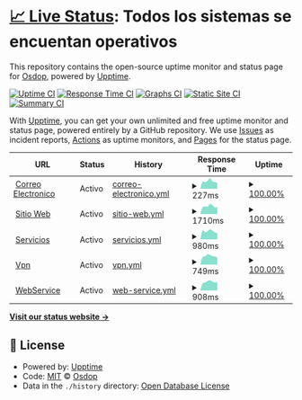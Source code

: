 # [📈 Live Status](https://status.osdop.org.ar): <!--live status--> **Todos los sistemas se encuentan operativos**

This repository contains the open-source uptime monitor and status page for [Osdop](https://status.osdop.org.ar), powered by [Upptime](https://github.com/upptime/upptime).

[![Uptime CI](https://github.com/Osdop/upptime/workflows/Uptime%20CI/badge.svg)](https://github.com/Osdop/upptime/actions?query=workflow%3A%22Uptime+CI%22)
[![Response Time CI](https://github.com/Osdop/upptime/workflows/Response%20Time%20CI/badge.svg)](https://github.com/Osdop/upptime/actions?query=workflow%3A%22Response+Time+CI%22)
[![Graphs CI](https://github.com/Osdop/upptime/workflows/Graphs%20CI/badge.svg)](https://github.com/Osdop/upptime/actions?query=workflow%3A%22Graphs+CI%22)
[![Static Site CI](https://github.com/Osdop/upptime/workflows/Static%20Site%20CI/badge.svg)](https://github.com/Osdop/upptime/actions?query=workflow%3A%22Static+Site+CI%22)
[![Summary CI](https://github.com/Osdop/upptime/workflows/Summary%20CI/badge.svg)](https://github.com/Osdop/upptime/actions?query=workflow%3A%22Summary+CI%22)

With [Upptime](https://upptime.js.org), you can get your own unlimited and free uptime monitor and status page, powered entirely by a GitHub repository. We use [Issues](https://github.com/Osdop/upptime/issues) as incident reports, [Actions](https://github.com/Osdop/upptime/actions) as uptime monitors, and [Pages](https://status.osdop.org.ar) for the status page.

<!--start: status pages-->
<!-- This summary is generated by Upptime (https://github.com/upptime/upptime) -->
<!-- Do not edit this manually, your changes will be overwritten -->
<!-- prettier-ignore -->
| URL | Status | History | Response Time | Uptime |
| --- | ------ | ------- | ------------- | ------ |
| <img alt="" src="https://icons.duckduckgo.com/ip3/null.ico" height="13"> [Correo Electronico](mail.osdop.org.ar) | Activo | [correo-electronico.yml](https://github.com/Osdop/upptime/commits/HEAD/history/correo-electronico.yml) | <details><summary><img alt="Response time graph" src="./graphs/correo-electronico/response-time-week.png" height="20"> 227ms</summary><br><a href="https://status.osdop.org.ar/history/correo-electronico"><img alt="Response time 231" src="https://img.shields.io/endpoint?url=https%3A%2F%2Fraw.githubusercontent.com%2FOsdop%2Fupptime%2FHEAD%2Fapi%2Fcorreo-electronico%2Fresponse-time.json"></a><br><a href="https://status.osdop.org.ar/history/correo-electronico"><img alt="24-hour response time 177" src="https://img.shields.io/endpoint?url=https%3A%2F%2Fraw.githubusercontent.com%2FOsdop%2Fupptime%2FHEAD%2Fapi%2Fcorreo-electronico%2Fresponse-time-day.json"></a><br><a href="https://status.osdop.org.ar/history/correo-electronico"><img alt="7-day response time 227" src="https://img.shields.io/endpoint?url=https%3A%2F%2Fraw.githubusercontent.com%2FOsdop%2Fupptime%2FHEAD%2Fapi%2Fcorreo-electronico%2Fresponse-time-week.json"></a><br><a href="https://status.osdop.org.ar/history/correo-electronico"><img alt="30-day response time 237" src="https://img.shields.io/endpoint?url=https%3A%2F%2Fraw.githubusercontent.com%2FOsdop%2Fupptime%2FHEAD%2Fapi%2Fcorreo-electronico%2Fresponse-time-month.json"></a><br><a href="https://status.osdop.org.ar/history/correo-electronico"><img alt="1-year response time 241" src="https://img.shields.io/endpoint?url=https%3A%2F%2Fraw.githubusercontent.com%2FOsdop%2Fupptime%2FHEAD%2Fapi%2Fcorreo-electronico%2Fresponse-time-year.json"></a></details> | <details><summary><a href="https://status.osdop.org.ar/history/correo-electronico">100.00%</a></summary><a href="https://status.osdop.org.ar/history/correo-electronico"><img alt="All-time uptime 99.98%" src="https://img.shields.io/endpoint?url=https%3A%2F%2Fraw.githubusercontent.com%2FOsdop%2Fupptime%2FHEAD%2Fapi%2Fcorreo-electronico%2Fuptime.json"></a><br><a href="https://status.osdop.org.ar/history/correo-electronico"><img alt="24-hour uptime 100.00%" src="https://img.shields.io/endpoint?url=https%3A%2F%2Fraw.githubusercontent.com%2FOsdop%2Fupptime%2FHEAD%2Fapi%2Fcorreo-electronico%2Fuptime-day.json"></a><br><a href="https://status.osdop.org.ar/history/correo-electronico"><img alt="7-day uptime 100.00%" src="https://img.shields.io/endpoint?url=https%3A%2F%2Fraw.githubusercontent.com%2FOsdop%2Fupptime%2FHEAD%2Fapi%2Fcorreo-electronico%2Fuptime-week.json"></a><br><a href="https://status.osdop.org.ar/history/correo-electronico"><img alt="30-day uptime 100.00%" src="https://img.shields.io/endpoint?url=https%3A%2F%2Fraw.githubusercontent.com%2FOsdop%2Fupptime%2FHEAD%2Fapi%2Fcorreo-electronico%2Fuptime-month.json"></a><br><a href="https://status.osdop.org.ar/history/correo-electronico"><img alt="1-year uptime 99.97%" src="https://img.shields.io/endpoint?url=https%3A%2F%2Fraw.githubusercontent.com%2FOsdop%2Fupptime%2FHEAD%2Fapi%2Fcorreo-electronico%2Fuptime-year.json"></a></details>
| <img alt="" src="https://icons.duckduckgo.com/ip3/www.osdop.org.ar.ico" height="13"> [Sitio Web](https://www.osdop.org.ar) | Activo | [sitio-web.yml](https://github.com/Osdop/upptime/commits/HEAD/history/sitio-web.yml) | <details><summary><img alt="Response time graph" src="./graphs/sitio-web/response-time-week.png" height="20"> 1710ms</summary><br><a href="https://status.osdop.org.ar/history/sitio-web"><img alt="Response time 1772" src="https://img.shields.io/endpoint?url=https%3A%2F%2Fraw.githubusercontent.com%2FOsdop%2Fupptime%2FHEAD%2Fapi%2Fsitio-web%2Fresponse-time.json"></a><br><a href="https://status.osdop.org.ar/history/sitio-web"><img alt="24-hour response time 1550" src="https://img.shields.io/endpoint?url=https%3A%2F%2Fraw.githubusercontent.com%2FOsdop%2Fupptime%2FHEAD%2Fapi%2Fsitio-web%2Fresponse-time-day.json"></a><br><a href="https://status.osdop.org.ar/history/sitio-web"><img alt="7-day response time 1710" src="https://img.shields.io/endpoint?url=https%3A%2F%2Fraw.githubusercontent.com%2FOsdop%2Fupptime%2FHEAD%2Fapi%2Fsitio-web%2Fresponse-time-week.json"></a><br><a href="https://status.osdop.org.ar/history/sitio-web"><img alt="30-day response time 1925" src="https://img.shields.io/endpoint?url=https%3A%2F%2Fraw.githubusercontent.com%2FOsdop%2Fupptime%2FHEAD%2Fapi%2Fsitio-web%2Fresponse-time-month.json"></a><br><a href="https://status.osdop.org.ar/history/sitio-web"><img alt="1-year response time 1785" src="https://img.shields.io/endpoint?url=https%3A%2F%2Fraw.githubusercontent.com%2FOsdop%2Fupptime%2FHEAD%2Fapi%2Fsitio-web%2Fresponse-time-year.json"></a></details> | <details><summary><a href="https://status.osdop.org.ar/history/sitio-web">100.00%</a></summary><a href="https://status.osdop.org.ar/history/sitio-web"><img alt="All-time uptime 100.00%" src="https://img.shields.io/endpoint?url=https%3A%2F%2Fraw.githubusercontent.com%2FOsdop%2Fupptime%2FHEAD%2Fapi%2Fsitio-web%2Fuptime.json"></a><br><a href="https://status.osdop.org.ar/history/sitio-web"><img alt="24-hour uptime 100.00%" src="https://img.shields.io/endpoint?url=https%3A%2F%2Fraw.githubusercontent.com%2FOsdop%2Fupptime%2FHEAD%2Fapi%2Fsitio-web%2Fuptime-day.json"></a><br><a href="https://status.osdop.org.ar/history/sitio-web"><img alt="7-day uptime 100.00%" src="https://img.shields.io/endpoint?url=https%3A%2F%2Fraw.githubusercontent.com%2FOsdop%2Fupptime%2FHEAD%2Fapi%2Fsitio-web%2Fuptime-week.json"></a><br><a href="https://status.osdop.org.ar/history/sitio-web"><img alt="30-day uptime 100.00%" src="https://img.shields.io/endpoint?url=https%3A%2F%2Fraw.githubusercontent.com%2FOsdop%2Fupptime%2FHEAD%2Fapi%2Fsitio-web%2Fuptime-month.json"></a><br><a href="https://status.osdop.org.ar/history/sitio-web"><img alt="1-year uptime 100.00%" src="https://img.shields.io/endpoint?url=https%3A%2F%2Fraw.githubusercontent.com%2FOsdop%2Fupptime%2FHEAD%2Fapi%2Fsitio-web%2Fuptime-year.json"></a></details>
| <img alt="" src="https://icons.duckduckgo.com/ip3/servicios.osdop.org.ar.ico" height="13"> [Servicios](https://servicios.osdop.org.ar) | Activo | [servicios.yml](https://github.com/Osdop/upptime/commits/HEAD/history/servicios.yml) | <details><summary><img alt="Response time graph" src="./graphs/servicios/response-time-week.png" height="20"> 980ms</summary><br><a href="https://status.osdop.org.ar/history/servicios"><img alt="Response time 1003" src="https://img.shields.io/endpoint?url=https%3A%2F%2Fraw.githubusercontent.com%2FOsdop%2Fupptime%2FHEAD%2Fapi%2Fservicios%2Fresponse-time.json"></a><br><a href="https://status.osdop.org.ar/history/servicios"><img alt="24-hour response time 768" src="https://img.shields.io/endpoint?url=https%3A%2F%2Fraw.githubusercontent.com%2FOsdop%2Fupptime%2FHEAD%2Fapi%2Fservicios%2Fresponse-time-day.json"></a><br><a href="https://status.osdop.org.ar/history/servicios"><img alt="7-day response time 980" src="https://img.shields.io/endpoint?url=https%3A%2F%2Fraw.githubusercontent.com%2FOsdop%2Fupptime%2FHEAD%2Fapi%2Fservicios%2Fresponse-time-week.json"></a><br><a href="https://status.osdop.org.ar/history/servicios"><img alt="30-day response time 988" src="https://img.shields.io/endpoint?url=https%3A%2F%2Fraw.githubusercontent.com%2FOsdop%2Fupptime%2FHEAD%2Fapi%2Fservicios%2Fresponse-time-month.json"></a><br><a href="https://status.osdop.org.ar/history/servicios"><img alt="1-year response time 992" src="https://img.shields.io/endpoint?url=https%3A%2F%2Fraw.githubusercontent.com%2FOsdop%2Fupptime%2FHEAD%2Fapi%2Fservicios%2Fresponse-time-year.json"></a></details> | <details><summary><a href="https://status.osdop.org.ar/history/servicios">100.00%</a></summary><a href="https://status.osdop.org.ar/history/servicios"><img alt="All-time uptime 99.95%" src="https://img.shields.io/endpoint?url=https%3A%2F%2Fraw.githubusercontent.com%2FOsdop%2Fupptime%2FHEAD%2Fapi%2Fservicios%2Fuptime.json"></a><br><a href="https://status.osdop.org.ar/history/servicios"><img alt="24-hour uptime 100.00%" src="https://img.shields.io/endpoint?url=https%3A%2F%2Fraw.githubusercontent.com%2FOsdop%2Fupptime%2FHEAD%2Fapi%2Fservicios%2Fuptime-day.json"></a><br><a href="https://status.osdop.org.ar/history/servicios"><img alt="7-day uptime 100.00%" src="https://img.shields.io/endpoint?url=https%3A%2F%2Fraw.githubusercontent.com%2FOsdop%2Fupptime%2FHEAD%2Fapi%2Fservicios%2Fuptime-week.json"></a><br><a href="https://status.osdop.org.ar/history/servicios"><img alt="30-day uptime 100.00%" src="https://img.shields.io/endpoint?url=https%3A%2F%2Fraw.githubusercontent.com%2FOsdop%2Fupptime%2FHEAD%2Fapi%2Fservicios%2Fuptime-month.json"></a><br><a href="https://status.osdop.org.ar/history/servicios"><img alt="1-year uptime 99.94%" src="https://img.shields.io/endpoint?url=https%3A%2F%2Fraw.githubusercontent.com%2FOsdop%2Fupptime%2FHEAD%2Fapi%2Fservicios%2Fuptime-year.json"></a></details>
| <img alt="" src="https://icons.duckduckgo.com/ip3/vpn.osdop.org.ar.ico" height="13"> [Vpn](https://vpn.osdop.org.ar) | Activo | [vpn.yml](https://github.com/Osdop/upptime/commits/HEAD/history/vpn.yml) | <details><summary><img alt="Response time graph" src="./graphs/vpn/response-time-week.png" height="20"> 749ms</summary><br><a href="https://status.osdop.org.ar/history/vpn"><img alt="Response time 810" src="https://img.shields.io/endpoint?url=https%3A%2F%2Fraw.githubusercontent.com%2FOsdop%2Fupptime%2FHEAD%2Fapi%2Fvpn%2Fresponse-time.json"></a><br><a href="https://status.osdop.org.ar/history/vpn"><img alt="24-hour response time 613" src="https://img.shields.io/endpoint?url=https%3A%2F%2Fraw.githubusercontent.com%2FOsdop%2Fupptime%2FHEAD%2Fapi%2Fvpn%2Fresponse-time-day.json"></a><br><a href="https://status.osdop.org.ar/history/vpn"><img alt="7-day response time 749" src="https://img.shields.io/endpoint?url=https%3A%2F%2Fraw.githubusercontent.com%2FOsdop%2Fupptime%2FHEAD%2Fapi%2Fvpn%2Fresponse-time-week.json"></a><br><a href="https://status.osdop.org.ar/history/vpn"><img alt="30-day response time 778" src="https://img.shields.io/endpoint?url=https%3A%2F%2Fraw.githubusercontent.com%2FOsdop%2Fupptime%2FHEAD%2Fapi%2Fvpn%2Fresponse-time-month.json"></a><br><a href="https://status.osdop.org.ar/history/vpn"><img alt="1-year response time 807" src="https://img.shields.io/endpoint?url=https%3A%2F%2Fraw.githubusercontent.com%2FOsdop%2Fupptime%2FHEAD%2Fapi%2Fvpn%2Fresponse-time-year.json"></a></details> | <details><summary><a href="https://status.osdop.org.ar/history/vpn">100.00%</a></summary><a href="https://status.osdop.org.ar/history/vpn"><img alt="All-time uptime 99.98%" src="https://img.shields.io/endpoint?url=https%3A%2F%2Fraw.githubusercontent.com%2FOsdop%2Fupptime%2FHEAD%2Fapi%2Fvpn%2Fuptime.json"></a><br><a href="https://status.osdop.org.ar/history/vpn"><img alt="24-hour uptime 100.00%" src="https://img.shields.io/endpoint?url=https%3A%2F%2Fraw.githubusercontent.com%2FOsdop%2Fupptime%2FHEAD%2Fapi%2Fvpn%2Fuptime-day.json"></a><br><a href="https://status.osdop.org.ar/history/vpn"><img alt="7-day uptime 100.00%" src="https://img.shields.io/endpoint?url=https%3A%2F%2Fraw.githubusercontent.com%2FOsdop%2Fupptime%2FHEAD%2Fapi%2Fvpn%2Fuptime-week.json"></a><br><a href="https://status.osdop.org.ar/history/vpn"><img alt="30-day uptime 100.00%" src="https://img.shields.io/endpoint?url=https%3A%2F%2Fraw.githubusercontent.com%2FOsdop%2Fupptime%2FHEAD%2Fapi%2Fvpn%2Fuptime-month.json"></a><br><a href="https://status.osdop.org.ar/history/vpn"><img alt="1-year uptime 99.98%" src="https://img.shields.io/endpoint?url=https%3A%2F%2Fraw.githubusercontent.com%2FOsdop%2Fupptime%2FHEAD%2Fapi%2Fvpn%2Fuptime-year.json"></a></details>
| <img alt="" src="https://icons.duckduckgo.com/ip3/ws.osdop.org.ar.ico" height="13"> [WebService](https://ws.osdop.org.ar) | Activo | [web-service.yml](https://github.com/Osdop/upptime/commits/HEAD/history/web-service.yml) | <details><summary><img alt="Response time graph" src="./graphs/web-service/response-time-week.png" height="20"> 908ms</summary><br><a href="https://status.osdop.org.ar/history/web-service"><img alt="Response time 948" src="https://img.shields.io/endpoint?url=https%3A%2F%2Fraw.githubusercontent.com%2FOsdop%2Fupptime%2FHEAD%2Fapi%2Fweb-service%2Fresponse-time.json"></a><br><a href="https://status.osdop.org.ar/history/web-service"><img alt="24-hour response time 877" src="https://img.shields.io/endpoint?url=https%3A%2F%2Fraw.githubusercontent.com%2FOsdop%2Fupptime%2FHEAD%2Fapi%2Fweb-service%2Fresponse-time-day.json"></a><br><a href="https://status.osdop.org.ar/history/web-service"><img alt="7-day response time 908" src="https://img.shields.io/endpoint?url=https%3A%2F%2Fraw.githubusercontent.com%2FOsdop%2Fupptime%2FHEAD%2Fapi%2Fweb-service%2Fresponse-time-week.json"></a><br><a href="https://status.osdop.org.ar/history/web-service"><img alt="30-day response time 945" src="https://img.shields.io/endpoint?url=https%3A%2F%2Fraw.githubusercontent.com%2FOsdop%2Fupptime%2FHEAD%2Fapi%2Fweb-service%2Fresponse-time-month.json"></a><br><a href="https://status.osdop.org.ar/history/web-service"><img alt="1-year response time 948" src="https://img.shields.io/endpoint?url=https%3A%2F%2Fraw.githubusercontent.com%2FOsdop%2Fupptime%2FHEAD%2Fapi%2Fweb-service%2Fresponse-time-year.json"></a></details> | <details><summary><a href="https://status.osdop.org.ar/history/web-service">100.00%</a></summary><a href="https://status.osdop.org.ar/history/web-service"><img alt="All-time uptime 100.00%" src="https://img.shields.io/endpoint?url=https%3A%2F%2Fraw.githubusercontent.com%2FOsdop%2Fupptime%2FHEAD%2Fapi%2Fweb-service%2Fuptime.json"></a><br><a href="https://status.osdop.org.ar/history/web-service"><img alt="24-hour uptime 100.00%" src="https://img.shields.io/endpoint?url=https%3A%2F%2Fraw.githubusercontent.com%2FOsdop%2Fupptime%2FHEAD%2Fapi%2Fweb-service%2Fuptime-day.json"></a><br><a href="https://status.osdop.org.ar/history/web-service"><img alt="7-day uptime 100.00%" src="https://img.shields.io/endpoint?url=https%3A%2F%2Fraw.githubusercontent.com%2FOsdop%2Fupptime%2FHEAD%2Fapi%2Fweb-service%2Fuptime-week.json"></a><br><a href="https://status.osdop.org.ar/history/web-service"><img alt="30-day uptime 100.00%" src="https://img.shields.io/endpoint?url=https%3A%2F%2Fraw.githubusercontent.com%2FOsdop%2Fupptime%2FHEAD%2Fapi%2Fweb-service%2Fuptime-month.json"></a><br><a href="https://status.osdop.org.ar/history/web-service"><img alt="1-year uptime 100.00%" src="https://img.shields.io/endpoint?url=https%3A%2F%2Fraw.githubusercontent.com%2FOsdop%2Fupptime%2FHEAD%2Fapi%2Fweb-service%2Fuptime-year.json"></a></details>

<!--end: status pages-->

[**Visit our status website →**](https://status.osdop.org.ar)

## 📄 License

- Powered by: [Upptime](https://github.com/upptime/upptime)
- Code: [MIT](./LICENSE) © [Osdop](https://status.osdop.org.ar)
- Data in the `./history` directory: [Open Database License](https://opendatacommons.org/licenses/odbl/1-0/)
